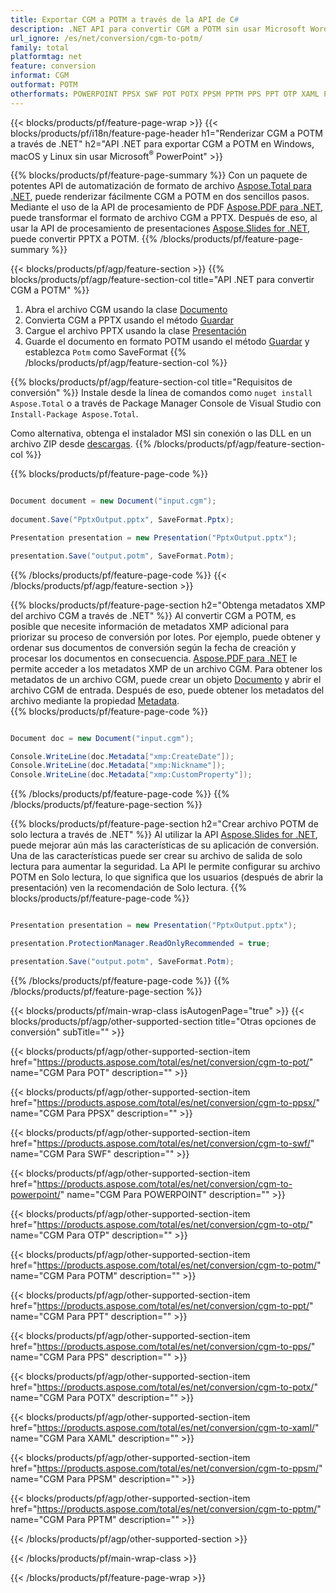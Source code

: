 ```yaml
---
title: Exportar CGM a POTM a través de la API de C#
description: .NET API para convertir CGM a POTM sin usar Microsoft Word
url_ignore: /es/net/conversion/cgm-to-potm/
family: total
platformtag: net
feature: conversion
informat: CGM
outformat: POTM
otherformats: POWERPOINT PPSX SWF POT POTX PPSM PPTM PPS PPT OTP XAML POTM
---
```

{{< blocks/products/pf/feature-page-wrap >}}
{{< blocks/products/pf/i18n/feature-page-header h1="Renderizar CGM a POTM a través de .NET" h2="API .NET para exportar CGM a POTM en Windows, macOS y Linux sin usar Microsoft<sup>&reg;</sup> PowerPoint" >}}

{{% blocks/products/pf/feature-page-summary %}}
Con un paquete de potentes API de automatización de formato de archivo [Aspose.Total para .NET](https://products.aspose.com/total/net/), puede renderizar fácilmente CGM a POTM en dos sencillos pasos. Mediante el uso de la API de procesamiento de PDF [Aspose.PDF para .NET](https://products.aspose.com/pdf/net/), puede transformar el formato de archivo CGM a PPTX. Después de eso, al usar la API de procesamiento de presentaciones [Aspose.Slides for .NET](https://products.aspose.com/slides/net/), puede convertir PPTX a POTM.
{{% /blocks/products/pf/feature-page-summary  %}}

{{< blocks/products/pf/agp/feature-section >}}
{{% blocks/products/pf/agp/feature-section-col title="API .NET para convertir CGM a POTM" %}}
1. Abra el archivo CGM usando la clase [Documento](https://reference.aspose.com/pdf/net/aspose.pdf/document)
2. Convierta CGM a PPTX usando el método [Guardar](https://reference.aspose.com/pdf/net/aspose.pdf.document/save/methods/5)
3. Cargue el archivo PPTX usando la clase [Presentación](https://reference.aspose.com/slides/net/aspose.slides/presentation)
4. Guarde el documento en formato POTM usando el método [Guardar](https://reference.aspose.com/slides/net/aspose.slides.presentation/save/methods/5) y establezca `Potm` como SaveFormat
{{% /blocks/products/pf/agp/feature-section-col %}}

{{% blocks/products/pf/agp/feature-section-col title="Requisitos de conversión" %}}
Instale desde la línea de comandos como ```nuget install Aspose.Total``` o a través de Package Manager Console de Visual Studio con ```Install-Package Aspose.Total```.

Como alternativa, obtenga el instalador MSI sin conexión o las DLL en un archivo ZIP desde [descargas](https://downloads.aspose.com/total/net).
{{% /blocks/products/pf/agp/feature-section-col %}}

{{% blocks/products/pf/feature-page-code %}}

```cs

Document document = new Document("input.cgm");
 
document.Save("PptxOutput.pptx", SaveFormat.Pptx); 

Presentation presentation = new Presentation("PptxOutput.pptx");

presentation.Save("output.potm", SaveFormat.Potm);   
```

{{% /blocks/products/pf/feature-page-code %}}
{{< /blocks/products/pf/agp/feature-section >}}

{{% blocks/products/pf/feature-page-section  h2="Obtenga metadatos XMP del archivo CGM a través de .NET" %}}
Al convertir CGM a POTM, es posible que necesite información de metadatos XMP adicional para priorizar su proceso de conversión por lotes. Por ejemplo, puede obtener y ordenar sus documentos de conversión según la fecha de creación y procesar los documentos en consecuencia. [Aspose.PDF para .NET](https://products.aspose.com/pdf/net/) le permite acceder a los metadatos XMP de un archivo CGM. Para obtener los metadatos de un archivo CGM, puede crear un objeto [Documento](https://reference.aspose.com/pdf/net/aspose.pdf/document) y abrir el archivo CGM de entrada. Después de eso, puede obtener los metadatos del archivo mediante la propiedad [Metadata](https://reference.aspose.com/pdf/net/aspose.pdf/document/properties/metadata).  
{{% blocks/products/pf/feature-page-code %}}

```cs

Document doc = new Document("input.cgm");

Console.WriteLine(doc.Metadata["xmp:CreateDate"]);
Console.WriteLine(doc.Metadata["xmp:Nickname"]);
Console.WriteLine(doc.Metadata["xmp:CustomProperty"]);
```

{{% /blocks/products/pf/feature-page-code  %}}
{{% /blocks/products/pf/feature-page-section %}}

{{% blocks/products/pf/feature-page-section  h2="Crear archivo POTM de solo lectura a través de .NET" %}}
Al utilizar la API [Aspose.Slides for .NET](https://products.aspose.com/slides/net/), puede mejorar aún más las características de su aplicación de conversión. Una de las características puede ser crear su archivo de salida de solo lectura para aumentar la seguridad. La API le permite configurar su archivo POTM en Solo lectura, lo que significa que los usuarios (después de abrir la presentación) ven la recomendación de Solo lectura. 
{{% blocks/products/pf/feature-page-code %}}

```cs

Presentation presentation = new Presentation("PptxOutput.pptx");

presentation.ProtectionManager.ReadOnlyRecommended = true;

presentation.Save("output.potm", SaveFormat.Potm);     
```

{{% /blocks/products/pf/feature-page-code  %}}
{{% /blocks/products/pf/feature-page-section %}}

{{< blocks/products/pf/main-wrap-class isAutogenPage="true" >}}
{{< blocks/products/pf/agp/other-supported-section title="Otras opciones de conversión" subTitle="" >}}

{{< blocks/products/pf/agp/other-supported-section-item href="https://products.aspose.com/total/es/net/conversion/cgm-to-pot/" name="CGM Para POT" description="" >}}

{{< blocks/products/pf/agp/other-supported-section-item href="https://products.aspose.com/total/es/net/conversion/cgm-to-ppsx/" name="CGM Para PPSX" description="" >}}

{{< blocks/products/pf/agp/other-supported-section-item href="https://products.aspose.com/total/es/net/conversion/cgm-to-swf/" name="CGM Para SWF" description="" >}}

{{< blocks/products/pf/agp/other-supported-section-item href="https://products.aspose.com/total/es/net/conversion/cgm-to-powerpoint/" name="CGM Para POWERPOINT" description="" >}}

{{< blocks/products/pf/agp/other-supported-section-item href="https://products.aspose.com/total/es/net/conversion/cgm-to-otp/" name="CGM Para OTP" description="" >}}

{{< blocks/products/pf/agp/other-supported-section-item href="https://products.aspose.com/total/es/net/conversion/cgm-to-potm/" name="CGM Para POTM" description="" >}}

{{< blocks/products/pf/agp/other-supported-section-item href="https://products.aspose.com/total/es/net/conversion/cgm-to-ppt/" name="CGM Para PPT" description="" >}}

{{< blocks/products/pf/agp/other-supported-section-item href="https://products.aspose.com/total/es/net/conversion/cgm-to-pps/" name="CGM Para PPS" description="" >}}

{{< blocks/products/pf/agp/other-supported-section-item href="https://products.aspose.com/total/es/net/conversion/cgm-to-potx/" name="CGM Para POTX" description="" >}}

{{< blocks/products/pf/agp/other-supported-section-item href="https://products.aspose.com/total/es/net/conversion/cgm-to-xaml/" name="CGM Para XAML" description="" >}}

{{< blocks/products/pf/agp/other-supported-section-item href="https://products.aspose.com/total/es/net/conversion/cgm-to-ppsm/" name="CGM Para PPSM" description="" >}}

{{< blocks/products/pf/agp/other-supported-section-item href="https://products.aspose.com/total/es/net/conversion/cgm-to-pptm/" name="CGM Para PPTM" description="" >}}



{{< /blocks/products/pf/agp/other-supported-section >}}

{{< /blocks/products/pf/main-wrap-class >}}

{{< /blocks/products/pf/feature-page-wrap >}}